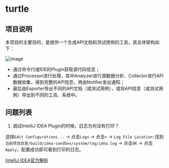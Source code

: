 # turtle

## 项目说明

本项目的主要目的，是提供一个生成API文档和测试用例的工具，其总体架构如下：

![image](https://github.com/burgeon-0/turtle/blob/master/assets/architecture.png)

- 通过命令行或IDE的Plugin获取源代码信息；
- 通过Processor进行处理，其中Analyzer进行源数据分析、Collector进行API数据收集，得到完整的API信息，再由Notifier发出通知；
- 最后由Exporter导出不同的API文档（或测试用例），或将API信息（或测试用例）导出到不同的工具、系统中。

## 问题列表

1. 调试IntelliJ IDEA Plugin的时候，日志为何没有打印？

选择`Edit Configurations...` -> 点击`Logs` -> 点击`+` -> `Log File Location:`找到`当前项目目录/build/idea-sandbox/system/log/idea.log` -> 点击`OK` -> 点击`Apply`，配置成功即可看到打印的日志。

[IntelliJ IDEA官方解析](https://intellij-support.jetbrains.com/hc/en-us/community/posts/203855890-com-intellij-openapi-diagnostic-Logger-debug-statements-are-not-visible-in-the-console)